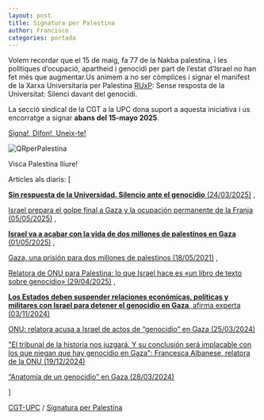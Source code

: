 ```yaml
---
layout: post
title: Signatura per Palestina
author: Francisco
categories: portada
---
```


Volem recordar que el 15 de maig, fa 77 de la Nakba palestina, i les polítiques d’ocupació, apartheid i genocidi per part de l’estat d’Israel no han fet més que augmentar.Us animem a no ser còmplices i signar el manifest de la Xarxa Universitaria per Palestina [RUxP](https://www.redxpalestina.org/): Sense resposta de la Universitat: Silenci davant del genocidi.

La secció sindical de la CGT a la UPC dona suport a aquesta iniciativa i us encorratge a signar **abans del 15-mayo 2025**.

[Signa!, Difon!, Uneix-te!](https://docs.google.com/forms/d/e/1FAIpQLSfIIpwCpzVClbUF8G0gNv0_m_NV3nLT6edcGvcrk2N_5E3BMw/viewform)

![QRperPalestina](https://cgt-upc.github.io/assets/img/RUxP-manifiesto-20250515.jpeg)

Visca Palestina lliure!

Articles als diaris: [

  [**Sin respuesta de la Universidad. Silencio ante el genocidio** (24/03/2025)](https://www.publico.es/opinion/columnas/respuesta-universidad-silencio-genocidio.html) ,

  [Israel prepara el golpe final a Gaza y la ocupación permanente de la Franja (05/05/2025)](https://www.publico.es/internacional/israel-prepara-golpe-final-gaza-ocupacion-permanente-franja.html) ,

  [**Israel va a acabar con la vida de dos millones de palestinos en Gaza** (01/05/2025)](https://www.publico.es/culturas/libros/mikel-ayestaran-israel-acabar-vida-dos-millones-palestinos-gaza.html) ,
 
  [Gaza, una prisión para dos millones de palestinos (18/05/2021)](https://www.publico.es/internacional/gaza-prision-dos-millones-palestinos.html) ,
  
  [Relatora de ONU para Palestina: lo que Israel hace es «un libro de texto sobre genocidio» (29/04/2025)](https://www.swissinfo.ch/spa/relatora-de-onu-para-palestina%3a-lo-que-israel-hace-es-%22un-libro-de-texto-sobre-genocidio%22/89234568) ,
  
  [**Los Estados deben suspender relaciones económicas, políticas y militares con Israel para detener el genocidio en Gaza**, afirma experta (03/11/2024)](https://news.un.org/es/interview/2024/11/1533966)

  [ONU: relatora acusa a Israel de actos de “genocidio” en Gaza (25/03/2024)](https://www.dw.com/es/relatora-de-la-onu-acusa-a-israel-de-actos-de-genocidio-en-gaza/a-68665474)

  ["El tribunal de la historia nos juzgará. Y su conclusión será implacable con los que niegan que hay genocidio en Gaza": Francesca Albanese, relatora de la ONU (19/12/2024)](https://www.bbc.com/mundo/articles/c9vkdgy4n7xo)

  [“Anatomía de un genocidio” en Gaza (28/03/2024)](https://noticiasobreras.es/2024/03/anatomia-de-un-genocidio-en-gaza/?srsltid=AfmBOooZeuth0ABmtJAKvmtzyDs6_1wvfFmB-CgAjjUv6_iIdyCaIvh7)

]

[CGT-UPC](https://cgt-upc.github.io/) / [Signatura per Palestina](https://cgt-upc.github.io/portada/2025/05/13/SignaturaperPalestina.html)
